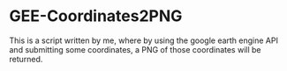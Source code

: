 # GEE-Coordinates2PNG
This is a script written by me, where by using the google earth engine API and submitting some coordinates, a PNG of those coordinates will be returned.
